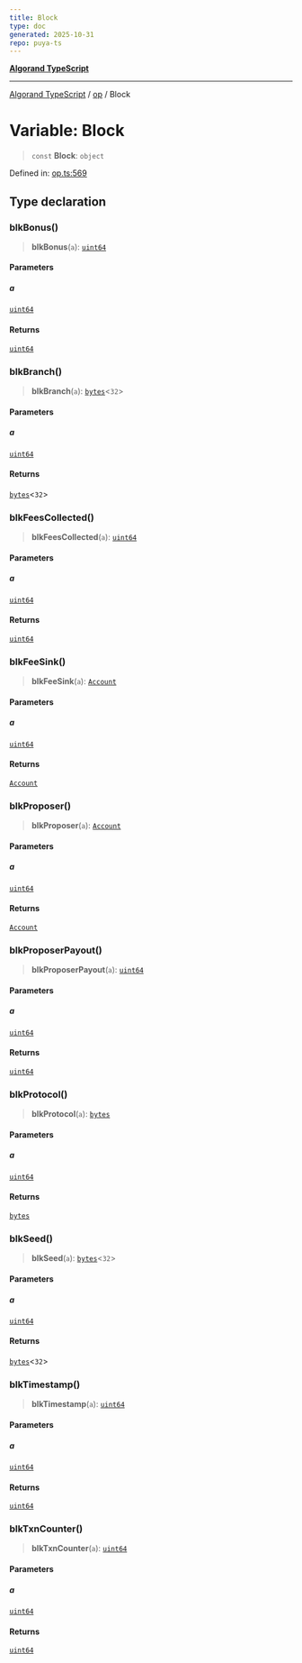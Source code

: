 ```yaml
---
title: Block
type: doc
generated: 2025-10-31
repo: puya-ts
---
```

[**Algorand TypeScript**](../../README.md)

***

[Algorand TypeScript](../../modules.md) / [op](../README.md) / Block

# Variable: Block

> `const` **Block**: `object`

Defined in: [op.ts:569](https://github.com/algorandfoundation/puya-ts/blob/main/packages/algo-ts/src/op.ts#L569)

## Type declaration

### blkBonus()

> **blkBonus**(`a`): [`uint64`](../../index/type-aliases/uint64.md)

#### Parameters

##### a

[`uint64`](../../index/type-aliases/uint64.md)

#### Returns

[`uint64`](../../index/type-aliases/uint64.md)

### blkBranch()

> **blkBranch**(`a`): [`bytes`](../../index/type-aliases/bytes.md)\<`32`\>

#### Parameters

##### a

[`uint64`](../../index/type-aliases/uint64.md)

#### Returns

[`bytes`](../../index/type-aliases/bytes.md)\<`32`\>

### blkFeesCollected()

> **blkFeesCollected**(`a`): [`uint64`](../../index/type-aliases/uint64.md)

#### Parameters

##### a

[`uint64`](../../index/type-aliases/uint64.md)

#### Returns

[`uint64`](../../index/type-aliases/uint64.md)

### blkFeeSink()

> **blkFeeSink**(`a`): [`Account`](../../index/type-aliases/Account.md)

#### Parameters

##### a

[`uint64`](../../index/type-aliases/uint64.md)

#### Returns

[`Account`](../../index/type-aliases/Account.md)

### blkProposer()

> **blkProposer**(`a`): [`Account`](../../index/type-aliases/Account.md)

#### Parameters

##### a

[`uint64`](../../index/type-aliases/uint64.md)

#### Returns

[`Account`](../../index/type-aliases/Account.md)

### blkProposerPayout()

> **blkProposerPayout**(`a`): [`uint64`](../../index/type-aliases/uint64.md)

#### Parameters

##### a

[`uint64`](../../index/type-aliases/uint64.md)

#### Returns

[`uint64`](../../index/type-aliases/uint64.md)

### blkProtocol()

> **blkProtocol**(`a`): [`bytes`](../../index/type-aliases/bytes.md)

#### Parameters

##### a

[`uint64`](../../index/type-aliases/uint64.md)

#### Returns

[`bytes`](../../index/type-aliases/bytes.md)

### blkSeed()

> **blkSeed**(`a`): [`bytes`](../../index/type-aliases/bytes.md)\<`32`\>

#### Parameters

##### a

[`uint64`](../../index/type-aliases/uint64.md)

#### Returns

[`bytes`](../../index/type-aliases/bytes.md)\<`32`\>

### blkTimestamp()

> **blkTimestamp**(`a`): [`uint64`](../../index/type-aliases/uint64.md)

#### Parameters

##### a

[`uint64`](../../index/type-aliases/uint64.md)

#### Returns

[`uint64`](../../index/type-aliases/uint64.md)

### blkTxnCounter()

> **blkTxnCounter**(`a`): [`uint64`](../../index/type-aliases/uint64.md)

#### Parameters

##### a

[`uint64`](../../index/type-aliases/uint64.md)

#### Returns

[`uint64`](../../index/type-aliases/uint64.md)
